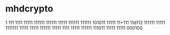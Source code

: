 
# mhdcrypto
1
111
1111
11111
111111
111111
11111
111111
111111
101011
11111
11+111
11d112
111111
11111
1111111
11111
11111
111111
11111
1111
11111
111111
111011
11111
11111
000100
